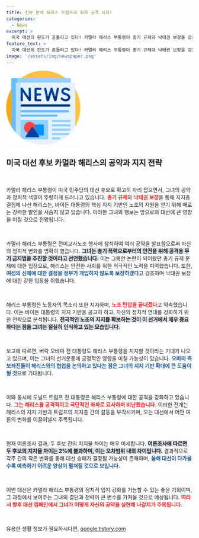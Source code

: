 ```yaml
---
title: 진보 본색 해리스 트럼프의 좌파 공격 시작!
categories:
  - News
excerpt: >
  미국 대선의 판도가 흔들리고 있다! 카멀라 해리스 부통령이 총기 규제와 낙태권 보장을 강조하며 지지층을 결집하고, 오바마의 지지 발표가 임박했다는 소식까지. 트럼프 전 대통령의 공격도 이어지는 가운데, 긴박한 여론전이 펼쳐진다!
feature_text: >
  미국 대선의 판도가 흔들리고 있다! 카멀라 해리스 부통령이 총기 규제와 낙태권 보장을 강조하며 지지층을 결집하고, 오바마의 지지 발표가 임박했다는 소식까지. 트럼프 전 대통령의 공격도 이어지는 가운데, 긴박한 여론전이 펼쳐진다!
image: '/assets/img/newspaper.png'
---
```


<p><img src="/assets/img/newspaper.png" alt="kimp 속보" /></p>

<h2 data-ke-size="size26">미국 대선 후보 카멀라 해리스의 공약과 지지 전략</h2>

<p data-ke-size="size16">&nbsp;</p>

<p>카멀라 해리스 부통령이 미국 민주당의 대선 후보로 확고히 자리 잡으면서, 그녀의 공약과 정치적 색깔이 뚜렷하게 드러나고 있습니다. <b><span style="color: #ee2323;">총기 규제</span></b>와 <b><span style="color: #ee2323;">낙태권 보장</span></b>을 통해 지지층 결집에 나선 해리스는, 바이든 대통령의 핵심 지지 기반인 노조의 지원을 얻기 위해 때로는 강력한 발언을 서슴지 않고 있습니다. 이러한 그녀의 행보는 앞으로의 대선에 큰 영향을 미칠 것으로 전망됩니다.</p>

<p data-ke-size="size16">&nbsp;</p>

<p>카멀라 해리스 부통령은 전미교사노조 행사에 참석하여 여러 공약을 발표함으로써 자신의 정치적 변화를 명확히 했습니다. <b><span style="background-color: #21538527;">그녀는 총기 폭력으로부터의 안전을 위해 공격용 무기 금지법을 추진할 것이라고 선언했습니다.</span></b> 이는 그동안 논란이 되어왔던 총기 규제 문제에 대한 입장으로, 해리스는 안전한 사회를 위한 적극적인 노력을 피력했습니다. 또한, <b><span style="color: #1a5490;">여성의 신체에 대한 결정을 정부가 개입하지 않도록 보장하겠다</span></b>고 강조하며 낙태권 보장에 대한 강한 입장을 취했습니다.</p>

<p data-ke-size="size16">&nbsp;</p>

<p>해리스 부통령은 노동자의 목소리 또한 지지하며, <b><span style="color: #ee2323;">노조 탄압을 끝내겠다</span></b>고 약속했습니다. 이는 바이든 대통령의 지지 기반을 공고히 하고, 자신의 정치적 연대를 강화하기 위한 전략으로 분석됩니다. <b><span style="background-color: #21538527;">전국적인 노조의 지지를 확보하는 것이 이 선거에서 매우 중요하다는 점을 그녀는 절실히 인식하고 있는 모습입니다.</span></b></p>

<p data-ke-size="size16">&nbsp;</p>

<p>보고에 따르면, 버락 오바마 전 대통령도 해리스 부통령을 지지할 것이라는 기대가 나오고 있으며, 이는 그녀의 선거운동에 긍정적인 영향을 미칠 가능성이 있습니다. <b><span style="color: #1a5490;">오바마 측 보좌진들이 해리스와의 협업을 논의하고 있다는 점은 그녀의 지지 기반 확대에 큰 도움이 될 것</span></b>으로 기대됩니다.</p>

<p data-ke-size="size16">&nbsp;</p>

<p>이와 동시에 도널드 트럼프 전 대통령은 해리스 부통령에 대한 공격을 강화하고 있습니다. <b><span style="color: #ee2323;">그는 해리스를 공격적이고 극단적인 좌파로 묘사하며 비난했습니다.</span></b> 이러한 전개는 해리스의 지지 기반과 트럼프의 지지층 간의 갈등을 부각시키며, 오는 대선에서 어떤 여론의 변화를 이끌어낼지 주목됩니다.</p>

<p data-ke-size="size16">&nbsp;</p>

<p>현재 여론조사 결과, 두 후보 간의 지지율 차이는 매우 미세합니다. <b><span style="background-color: #21538527;">여론조사에 따르면 두 후보의 지지율 차이는 2%에 불과하며, 이는 오차범위 내의 차이입니다.</span></b> 결과적으로 각주 간의 작은 변화를 통해 대선 승패가 결정될 가능성이 존재하며, <b><span style="color: #1a5490;">올해 대선이 다가올수록 예측하기 어려운 양상이 펼쳐질 것으로 보입니다.</span></b></p>

<p data-ke-size="size16">&nbsp;</p>

<p>이번 대선은 카멀라 해리스 부통령의 정치적 입지 강화를 가늠할 수 있는 좋은 기회이며, 그 과정에서 보여주는 그녀의 결단과 전략이 큰 변수를 가져올 것으로 예상됩니다. <b><span style="color: #ee2323;">따라서 향후 대선 캠페인에서 그녀가 어떻게 자신의 공약을 실현해 나갈지가 주목됩니다.</span></b></p>

<p data-ke-size="size16">&nbsp;</p>
유용한 생활 정보가 필요하시다면, <a href="https://qoogle.tistory.com" rel="dofollow">qoogle.tistory.com</a>


